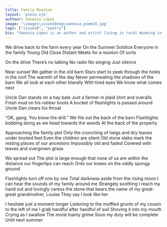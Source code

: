 ```yaml
---
title: Family Reunion
layout: 'piece.njk'
authour: Vanessa López
image: '\images\issue10img\vanessa_poem10.jpg'
tags: ["issue10", "poetry"]
bio: "Vanessa López is an author and artist living in rural Wyoming in the United States of America. Her art and writing explore the darker themes of fantasy. Understanding death through art is her ultimate goal."
---
```

We drive back to the farm every year
On the Summer Solstice
Everyone in the family
Young
Old
Close
Distant
Meets for a reunion
Of sorts
 
On the drive
There’s no talking
No radio
No singing
Just silence
 
Near sunset
We gather in the old barn
Stars start to peek through the holes in the roof
The warmth of the day
Never permeating the shadows of the barn
We all look at each other blandly
With tired eyes
We know what comes next
 
Uncle Dan stands on a hay bale
Just a farmer in plaid shirt and overalls
Fresh mud on his rubber boots
A bucket of flashlights is passed around
Uncle Dan clears his throat
 
“OK, gang. You know the drill.”
We file out the back of the barn
Flashlights bobbing along as we head towards the woods
At the back of the property
 
Approaching the family plot
Only the crunching of twigs and dry leaves under booted feet
Even the children are silent
Old stone slabs mark the resting places of our ancestors
Impossibly old and faded
Covered with leaves and overgrown grass
 
We spread out
The plot is large enough that none of us are within the distance our fingertips can reach
Onto our knees on the oddly spongy ground
 
Flashlights turn off one by one
Total darkness aside from the rising moon
I can hear the sounds of my family around me
Strangely soothing
I reach my hand out and lovingly caress the stone that bears the name of my great-great grandmother, Louise
They say I look like her
 
I hesitate just a moment longer
Listening to the muffled grunts of my cousin to the left of me
I grab handful after handful of soil
Shoving it into my mouth
Crying as I swallow
The moist loamy grime
Soon my duty will be complete
Until next summer
